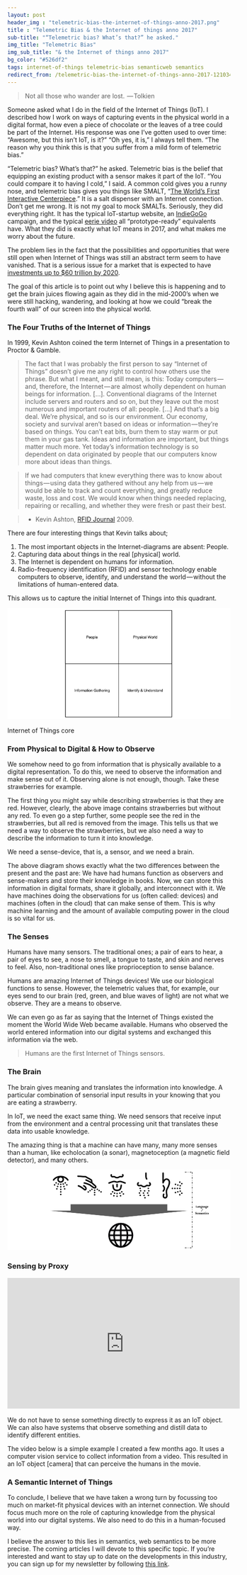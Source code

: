 ```yaml
---
layout: post
header_img : "telemetric-bias-the-internet-of-things-anno-2017.png"
title : "Telemetric Bias & the Internet of things anno 2017"
sub-title: "“Telemetric bias? What’s that?” he asked."
img_title: "Telemetric Bias"
img_sub_title: "& the Internet of things anno 2017"
bg_color: "#526df2"
tags: internet-of-things telemetric-bias semanticweb semantics
redirect_from: /telemetric-bias-the-internet-of-things-anno-2017-121034b54b6d/
---
```


> Not all those who wander are lost.
>  — Tolkien

Someone asked what I do in the field of the Internet of Things (IoT). I described how I work on ways of capturing events in the physical world in a digital format, how even a piece of chocolate or the leaves of a tree could be part of the Internet. His response was one I’ve gotten used to over time: “Awesome, but this isn’t IoT, is it?” “Oh yes, it is,” I always tell them. “The reason why you think this is that you suffer from a mild form of telemetric bias.”

“Telemetric bias? What’s that?” he asked. Telemetric bias is the belief that equipping an existing product with a sensor makes it part of the IoT. “You could compare it to having I cold,” I said. A common cold gives you a runny nose, and telemetric bias gives you things like SMALT, “[The World’s First Interactive Centerpiece](http://www.mysmalt.com/).” It is a salt dispenser with an Internet connection. Don’t get me wrong. It is not my goal to mock SMALTs. Seriously, they did everything right. It has the typical IoT-startup website, an [IndieGoGo](https://www.indiegogo.com/projects/smalt-the-world-s-first-interactive-centerpiece-health) campaign, and the typical [eerie video](https://www.youtube.com/watch?v=o2e1x5IaO7k) all “prototype-ready” equivalents have. What they did is exactly what IoT means in 2017, and what makes me worry about the future.

The problem lies in the fact that the possibilities and opportunities that were still open when Internet of Things was still an abstract term seem to have vanished. That is a serious issue for a market that is expected to have [investments up to $60 trillion by 2020](https://goo.gl/ij9aFL).

The goal of this article is to point out why I believe this is happening and to get the brain juices flowing again as they did in the mid-2000’s when we were still hacking, wandering, and looking at how we could “break the fourth wall” of our screen into the physical world.

### The Four Truths of the Internet of Things

In 1999, Kevin Ashton coined the term Internet of Things in a presentation to Proctor & Gamble.

> The fact that I was probably the first person to say “Internet of Things” doesn’t give me any right to control how others use the phrase. But what I meant, and still mean, is this: Today computers — and, therefore, the Internet — are almost wholly dependent on human beings for information. […]. Conventional diagrams of the Internet include servers and routers and so on, but they leave out the most numerous and important routers of all: people. […] And that’s a big deal. We’re physical, and so is our environment. Our economy, society and survival aren’t based on ideas or information — they’re based on things. You can’t eat bits, burn them to stay warm or put them in your gas tank. Ideas and information are important, but things matter much more. Yet today’s information technology is so dependent on data originated by people that our computers know more about ideas than things.

> If we had computers that knew everything there was to know about things — using data they gathered without any help from us — we would be able to track and count everything, and greatly reduce waste, loss and cost. We would know when things needed replacing, repairing or recalling, and whether they were fresh or past their best.

> - Kevin Ashton, [RFID Journal](http://www.rfidjournal.com/articles/view?4986) 2009.

There are four interesting things that Kevin talks about;

1.  The most important objects in the Internet-diagrams are absent: People.
2.  Capturing data about things in the real [physical] world.
3.  The Internet is dependent on humans for information.
4.  Radio-frequency identification (RFID) and sensor technology enable computers to observe, identify, and understand the world — without the limitations of human-entered data.

This allows us to capture the initial Internet of Things into this quadrant.

![](/assets/images/telemetric-bias-the-internet-of-things-anno-2017-1.png)

Internet of Things core


### From Physical to Digital & How to Observe

We somehow need to go from information that is physically available to a digital representation. To do this, we need to observe the information and make sense out of it. Observing alone is not enough, though. Take these strawberries for example.

> [](https://twitter.com/social_brains/status/836088599418281984)

The first thing you might say while describing strawberries is that they are red. However, clearly, the above image contains strawberries but without any red. To even go a step further, some people see the red in the strawberries, but all red is removed from the image. This tells us that we need a way to observe the strawberries, but we also need a way to describe the information to turn it into knowledge.

We need a sense-device, that is, a sensor, and we need a brain.

The above diagram shows exactly what the two differences between the present and the past are:
We have had humans function as observers and sense-makers and store their knowledge in books. Now, we can store this information in digital formats, share it globally, and interconnect with it.
We have machines doing the observations for us (often called: devices) and machines (often in the cloud) that can make sense of them. This is why machine learning and the amount of available computing power in the cloud is so vital for us.

### The Senses

Humans have many sensors. The traditional ones; a pair of ears to hear, a pair of eyes to see, a nose to smell, a tongue to taste, and skin and nerves to feel. Also, non-traditional ones like proprioception to sense balance.

Humans are amazing Internet of Things devices! We use our biological functions to sense. However, the telemetric values that, for example, our eyes send to our brain (red, green, and blue waves of light) are not what we observe. They are a means to observe.

We can even go as far as saying that the Internet of Things existed the moment the World Wide Web became available. Humans who observed the world entered information into our digital systems and exchanged this information via the web.

> Humans are the first Internet of Things sensors.

### The Brain

The brain gives meaning and translates the information into knowledge. A particular combination of sensorial input results in your knowing that you are eating a strawberry.

In IoT, we need the exact same thing. We need sensors that receive input from the environment and a central processing unit that translates these data into usable knowledge.

The amazing thing is that a machine can have many, many more senses than a human, like echolocation (a sonar), magnetoception (a magnetic field detector), and many others.

![](/assets/images/telemetric-bias-the-internet-of-things-anno-2017-2.png)


### Sensing by Proxy

<iframe src="https://www.youtube.com/embed/M1VO92jWCTo?feature=oembed" width="525" height="295" frameborder="0" scrolling="no"></iframe>


We do not have to sense something directly to express it as an IoT object. We can also have systems that observe something and distill data to identify different entities.

The video below is a simple example I created a few months ago. It uses a computer vision service to collect information from a video. This resulted in an IoT object [camera] that can perceive the humans in the movie.

### A Semantic Internet of Things

To conclude, I believe that we have taken a wrong turn by focussing too much on market-fit physical devices with an internet connection. We should focus much more on the role of capturing knowledge from the physical world into our digital systems. We also need to do this in a human-focused way.

I believe the answer to this lies in semantics, web semantics to be more precise. The coming articles I will devote to this specific topic. If you’re interested and want to stay up to date on the developments in this industry, you can sign up for my newsletter by following [this link](http://bit.ly/bobs-nwslttr).
